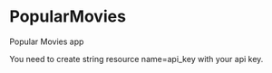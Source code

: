 # PopularMovies
Popular Movies app

You need to create string resource name=api_key with your api key.
